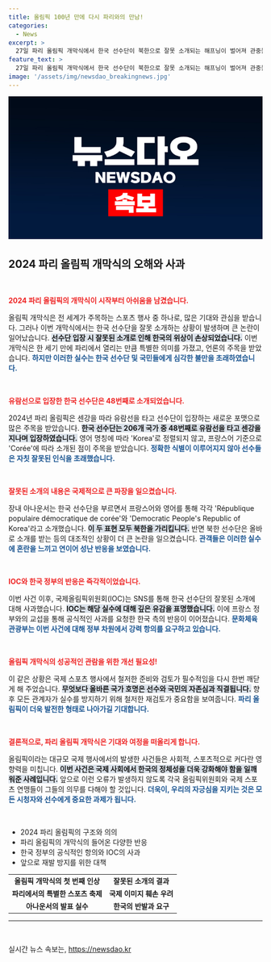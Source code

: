 ```yaml
---
title: 올림픽 100년 만에 다시 파리와의 만남!
categories:
  - News
excerpt: >
  27일 파리 올림픽 개막식에서 한국 선수단이 북한으로 잘못 소개되는 해프닝이 벌어져 관중들이 충격에 빠졌다. IOC는 즉각 사과했지만, 한국 정부는 강력한 항의를 예고하며 재발 방지를 요구했다.
feature_text: >
  27일 파리 올림픽 개막식에서 한국 선수단이 북한으로 잘못 소개되는 해프닝이 벌어져 관중들이 충격에 빠졌다. IOC는 즉각 사과했지만, 한국 정부는 강력한 항의를 예고하며 재발 방지를 요구했다.
image: '/assets/img/newsdao_breakingnews.jpg'
---
```


<p><img src="/assets/img/newsdao_breakingnews.jpg" alt="firstkoreanews 속보" /></p>

<h2 data-ke-size="size26">2024 파리 올림픽 개막식의 오해와 사과</h2>

<p data-ke-size="size16">&nbsp;</p>

<p><b><span style="color: #ee2323;">2024 파리 올림픽의 개막식이 시작부터 아쉬움을 남겼습니다.</span></b> </p>

<p>올림픽 개막식은 전 세계가 주목하는 스포츠 행사 중 하나로, 많은 기대와 관심을 받습니다. 그러나 이번 개막식에서는 한국 선수단을 잘못 소개하는 상황이 발생하며 큰 논란이 일어났습니다. <b><span style="background-color: #21538527;">선수단 입장 시 잘못된 소개로 인해 한국의 위상이 손상되었습니다.</span></b> 이번 개막식은 한 세기 만에 파리에서 열리는 만큼 특별한 의미를 가졌고, 언론의 주목을 받았습니다. <b><span style="color: #1a5490;">하지만 이러한 실수는 한국 선수단 및 국민들에게 심각한 불만을 초래하였습니다.</span></b></p>

<p data-ke-size="size16">&nbsp;</p>

<p><b><span style="color: #ee2323;">유람선으로 입장한 한국 선수단은 48번째로 소개되었습니다.</span></b></p>

<p>2024년 파리 올림픽은 센강을 따라 유람선을 타고 선수단이 입장하는 새로운 포맷으로 많은 주목을 받았습니다. <b><span style="background-color: #21538527;">한국 선수단는 206개 국가 중 48번째로 유람선을 타고 센강을 지나며 입장하였습니다.</span></b> 영어 명칭에 따라 'Korea'로 정렬되지 않고, 프랑스어 기준으로 'Corée'에 따라 소개된 점이 주목을 받았습니다. <b><span style="color: #1a5490;">정확한 식별이 이루어지지 않아 선수들은 자칫 잘못된 인식을 초래했습니다.</span></b></p>

<p data-ke-size="size16">&nbsp;</p>

<p><b><span style="color: #ee2323;">잘못된 소개의 내용은 국제적으로 큰 파장을 일으켰습니다.</span></b></p>

<p>장내 아나운서는 한국 선수단을 부르면서 프랑스어와 영어를 통해 각각 'République populaire démocratique de corée'와 'Democratic People's Republic of Korea'라고 소개했습니다. <b><span style="background-color: #21538527;">이 두 표현 모두 북한을 가리킵니다.</span></b> 반면 북한 선수단은 올바로 소개를 받는 등의 대조적인 상황이 더 큰 논란을 일으켰습니다. <b><span style="color: #1a5490;">관객들은 이러한 실수에 혼란을 느끼고 연이어 성난 반응을 보였습니다.</span></b></p>

<p data-ke-size="size16">&nbsp;</p>

<p><b><span style="color: #ee2323;">IOC와 한국 정부의 반응은 즉각적이었습니다.</span></b></p>

<p>이번 사건 이후, 국제올림픽위원회(IOC)는 SNS를 통해 한국 선수단의 잘못된 소개에 대해 사과했습니다. <b><span style="background-color: #21538527;">IOC는 해당 실수에 대해 깊은 유감을 표명했습니다.</span></b> 이에 프랑스 정부와의 교섭을 통해 공식적인 사과를 요청한 한국 측의 반응이 이어졌습니다. <b><span style="color: #1a5490;">문화체육관광부는 이번 사건에 대해 정부 차원에서 강력 항의를 요구하고 있습니다.</span></b></p>

<p data-ke-size="size16">&nbsp;</p>

<p><b><span style="color: #ee2323;">올림픽 개막식의 성공적인 관람을 위한 개선 필요성!</span></b></p>

<p>이 같은 상황은 국제 스포츠 행사에서 철저한 준비와 검토가 필수적임을 다시 한번 깨닫게 해 주었습니다. <b><span style="background-color: #21538527;">무엇보다 올바른 국가 호명은 선수와 국민의 자존심과 직결됩니다.</span></b> 향후 모든 관계자가 실수를 방지하기 위해 철저한 재검토가 중요함을 보여줍니다. <b><span style="color: #1a5490;">파리 올림픽이 더욱 발전한 형태로 나아가길 기대합니다.</span></b></p>

<p data-ke-size="size16">&nbsp;</p>

<p><b><span style="color: #ee2323;">결론적으로, 파리 올림픽 개막식은 기대와 여정을 떠올리게 합니다.</span></b></p>

<p>올림픽이라는 대규모 국제 행사에서의 발생한 사건들은 사회적, 스포츠적으로 커다란 영향력을 미칩니다. <b><span style="background-color: #21538527;">이번 사건은 국제 사회에서 한국의 정체성을 더욱 강화해야 함을 일깨워준 사례입니다.</span></b> 앞으로 이런 오류가 발생하지 않도록 각국 올림픽위원회와 국제 스포츠 연맹들이 그들의 의무를 다해야 할 것입니다. <b><span style="color: #1a5490;">더욱이, 우리의 자긍심을 지키는 것은 모든 시청자와 선수에게 중요한 과제가 됩니다.</span></b></p>

<p data-ke-size="size16">&nbsp;</p>

<ul>
  <li>2024 파리 올림픽의 구조와 의의</li>
  <li>파리 올림픽의 개막식의 들어온 다양한 반응</li>
  <li>한국 정부의 공식적인 항의와 IOC의 사과</li>
  <li>앞으로 재발 방지를 위한 대책</li>
</ul>

<table style="width: 100%; border-collapse: collapse;">
  <tr>
    <td style="text-align: center; height: 17px;"><b>올림픽 개막식의 첫 번째 인상</b></td>
    <td style="text-align: center; height: 17px;"><b>잘못된 소개의 결과</b></td>
  </tr>
  <tr>
    <td style="text-align: center; height: 17px;"><b>파리에서의 특별한 스포츠 축제</b></td>
    <td style="text-align: center; height: 17px;"><b>국제 이미지 훼손 우려</b></td>
  </tr>
  <tr>
    <td style="text-align: center; height: 17px;"><b>아나운서의 발표 실수</b></td>
    <td style="text-align: center; height: 17px;"><b>한국의 반발과 요구</b></td>
  </tr>
</table>

<hr>

<p data-ke-size="size16">&nbsp;</p>
실시간 뉴스 속보는, <a href="https://newsdao.kr" rel="dofollow">https://newsdao.kr</a>


